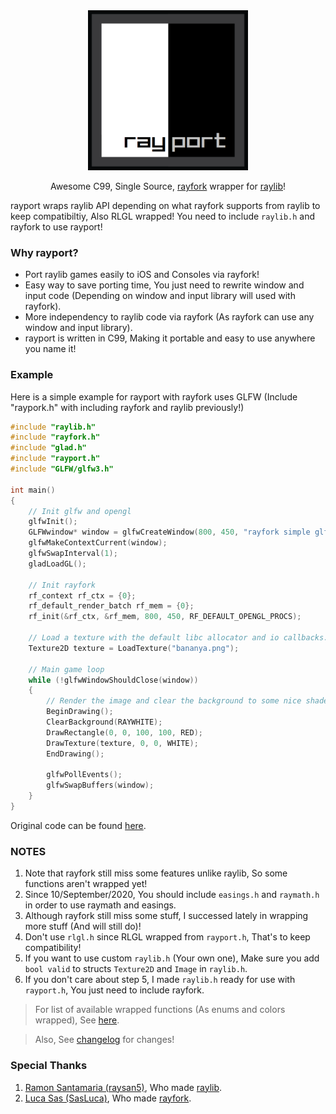 <div align="center">
    <img src="rayport.png" width="256", height="256">  
    <p>Awesome C99, Single Source, <a href="https://github.com/SasLuca/rayfork">rayfork</a> wrapper for <a href="https://github.com/raysan5/raylib">raylib</a>!</p>
</div>

rayport wraps raylib API depending on what rayfork supports from raylib to keep compatibiltiy, Also RLGL wrapped!
You need to include `raylib.h` and rayfork to use rayport!

### Why rayport?

- Port raylib games easily to iOS and Consoles via rayfork!
- Easy way to save porting time, You just need to rewrite window and input code (Depending on window and input library will used with rayfork).
- More independency to raylib code via rayfork (As rayfork can use any window and input library).
- rayport is written in C99, Making it portable and easy to use anywhere you name it!

### Example

Here is a simple example for rayport with rayfork uses GLFW (Include "raypork.h" with including rayfork and raylib previously!)

```c
#include "raylib.h"
#include "rayfork.h"
#include "glad.h"
#include "rayport.h"
#include "GLFW/glfw3.h"

int main()
{
    // Init glfw and opengl
    glfwInit();
    GLFWwindow* window = glfwCreateWindow(800, 450, "rayfork simple glfw example", NULL, NULL);
    glfwMakeContextCurrent(window);
    glfwSwapInterval(1);
    gladLoadGL();

    // Init rayfork
    rf_context rf_ctx = {0};
    rf_default_render_batch rf_mem = {0};
    rf_init(&rf_ctx, &rf_mem, 800, 450, RF_DEFAULT_OPENGL_PROCS);

    // Load a texture with the default libc allocator and io callbacks.
    Texture2D texture = LoadTexture("bananya.png");

    // Main game loop
    while (!glfwWindowShouldClose(window))
    {
        // Render the image and clear the background to some nice shade of white
        BeginDrawing();
        ClearBackground(RAYWHITE);
        DrawRectangle(0, 0, 100, 100, RED);
        DrawTexture(texture, 0, 0, WHITE);
        EndDrawing();

        glfwPollEvents();
        glfwSwapBuffers(window);
    }
}
```

Original code can be found [here](https://github.com/SasLuca/rayfork-tests/blob/master/special-setup-tests/simple-glfw/main.c).


### NOTES

1. Note that rayfork still miss some features unlike raylib, So some functions aren't wrapped yet!
2. Since 10/September/2020, You should include `easings.h` and `raymath.h` in order to use raymath and easings.
3. Although rayfork still miss some stuff, I successed lately in wrapping more stuff (And will still do)!
4. Don't use `rlgl.h` since RLGL wrapped from `rayport.h`, That's to keep compatibility!
5. If you want to use custom `raylib.h` (Your own one), Make sure you add `bool valid` to structs `Texture2D` and `Image` in `raylib.h`.
6. If you don't care about step 5, I made `raylib.h` ready for use with `rayport.h`, You just need to include rayfork.

> For list of available wrapped functions (As enums and colors wrapped), See [here](https://github.com/Rabios/rayport/blob/master/api.md).

> Also, See [changelog](https://github.com/Rabios/rayport/blob/master/changelog.md) for changes!

### Special Thanks

1. [Ramon Santamaria (raysan5)](https://github.com/raysan5), Who made [raylib](https://github.com/raysan5/raylib).
2. [Luca Sas (SasLuca)](https://github.com/SasLuca), Who made [rayfork](https://github.com/SasLuca/rayfork).
